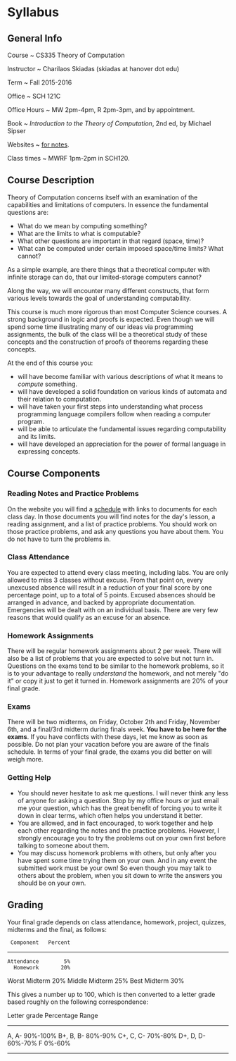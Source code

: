 # Syllabus

## General Info

Course
  ~ CS335 Theory of Computation

Instructor
  ~ Charilaos Skiadas (skiadas at hanover dot edu)

Term
  ~ Fall 2015-2016

Office
  ~ SCH 121C

Office Hours
  ~ MW 2pm-4pm, R 2pm-3pm, and by appointment.

Book
  ~ *Introduction to the Theory of Computation*, 2nd ed, by Michael Sipser

Websites
  ~ [for notes](http://skiadas.github.io/TheoryCompCourse/site/).

Class times
  ~ MWRF 1pm-2pm in SCH120.

## Course Description

Theory of Computation concerns itself with an examination of the capabilities and limitations of computers. In essence the fundamental questions are:

- What do we mean by computing something?
- What are the limits to what is computable?
- What other questions are important in that regard (space, time)?
- What can be computed under certain imposed space/time limits? What cannot?

As a simple example, are there things that a theoretical computer with infinite storage can do, that our limited-storage computers cannot?

Along the way, we will encounter many different constructs, that form various levels towards the goal of understanding computability.

This course is much more rigorous than most Computer Science courses. A strong background in logic and proofs is expected. Even though we will spend some time illustrating many of our ideas via programming assignments, the bulk of the class will be a theoretical study of these concepts and the construction of proofs of theorems regarding these concepts.

At the end of this course you:

- will have become familiar with various descriptions of what it means to *compute* something.
- will have developed a solid foundation on various kinds of automata and their relation to computation.
- will have taken your first steps into understanding what process programming language compilers follow when reading a computer program.
- will be able to articulate the fundamental issues regarding computability and its limits.
- will have developed an appreciation for the power of formal language in expressing concepts.

## Course Components

### Reading Notes and Practice Problems

On the website you will find a [schedule](http://skiadas.github.io/TheoryCompCourse/site/schedule.html) with links to documents for each class day. In those documents you will find notes for the day's lesson, a reading assignment, and a list of practice problems. You should work on those practice problems, and ask any questions you have about them. You do not have to turn the problems in.

### Class Attendance

You are expected to attend every class meeting, including labs. You are only allowed to miss 3 classes without excuse. From that point on, every unexcused absence will result in a reduction of your final score by one percentage point, up to a total of 5 points. Excused absences should be arranged in advance, and backed by appropriate documentation. Emergencies will be dealt with on an individual basis. There are very few reasons that would qualify as an excuse for an absence.

### Homework Assignments

There will be regular homework assignments about 2 per week. There will also be a list of problems that you are expected to solve but not turn in. Questions on the exams tend to be similar to the homework problems, so it is to your advantage to really *understand* the homework, and not merely "do it" or copy it just to get it turned in. Homework assignments are 20% of your final grade.

### Exams

There will be two midterms, on Friday, October 2th and Friday, November 6th, and a final/3rd midterm during finals week. **You have to be here for the exams**. If you have conflicts with these days, let me know as soon as possible. Do not plan your vacation before you are aware of the finals schedule. In terms of your final grade, the exams you did better on will weigh more.

### Getting Help

- You should never hesitate to ask me questions. I will never think any less of anyone for asking a question. Stop by my office hours or just email me your question, which has the great benefit of forcing you to write it down in clear terms, which often helps you understand it better.
- You are allowed, and in fact encouraged, to work together and help each other regarding the notes and the practice problems. However, I strongly encourage you to try the problems out on your own first before talking to someone about them.
- You may discuss homework problems with others, but only after you have spent some time trying them on your own. And in any event the submitted work must be your own! So even though you may talk to others about the problem, when you sit down to write the answers you should be on your own.

## Grading

Your final grade depends on class attendance, homework, project, quizzes, midterms and the final, as follows:

     Component   Percent
--------------  --------
    Attendance        5%
      Homework       20%
 Worst Midterm       20%
Middle Midterm       25%
  Best Midterm       30%

This gives a number up to 100, which is then converted to a letter grade based roughly on the following correspondence:

 Letter grade     Percentage Range
--------------   -----------------
   A, A-                  90%-100%
   B+, B, B-               80%-90%
   C+, C, C-               70%-80%
   D+, D, D-               60%-70%
      F                     0%-60%
--------------   -----------------

